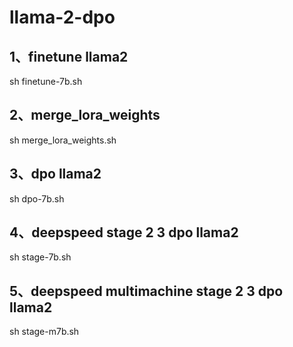 # llama-2-dpo

## 1、finetune llama2

sh  finetune-7b.sh

## 2、merge_lora_weights

sh merge_lora_weights.sh

## 3、dpo llama2

sh dpo-7b.sh

## 4、deepspeed stage 2 3 dpo llama2
sh stage-7b.sh

## 5、deepspeed multimachine stage 2 3 dpo llama2
sh stage-m7b.sh
